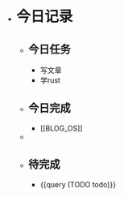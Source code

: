 - # 今日记录
	- ## 今日任务
		- 写文章
		- 学rust
	- ##  今日完成
		- [[BLOG_OS]]
	-
	- ## 待完成
		- {{query (TODO todo)}}